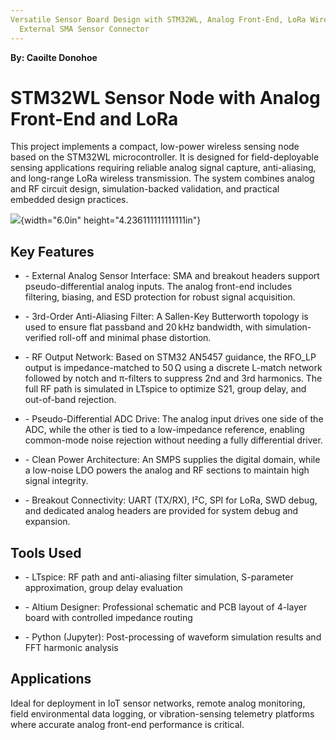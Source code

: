 ```yaml
---
Versatile Sensor Board Design with STM32WL, Analog Front-End, LoRa Wireless, and
  External SMA Sensor Connector
---
```


**By: Caoilte Donohoe**

# STM32WL Sensor Node with Analog Front-End and LoRa

This project implements a compact, low-power wireless sensing node based
on the STM32WL microcontroller. It is designed for field-deployable
sensing applications requiring reliable analog signal capture,
anti-aliasing, and long-range LoRa wireless transmission. The system
combines analog and RF circuit design, simulation-backed validation, and
practical embedded design practices.

![](media/image1.jpg){width="6.0in" height="4.236111111111111in"}

## Key Features

-   \- External Analog Sensor Interface: SMA and breakout headers
    support pseudo-differential analog inputs. The analog front-end
    includes filtering, biasing, and ESD protection for robust signal
    acquisition.

-   \- 3rd-Order Anti-Aliasing Filter: A Sallen-Key Butterworth topology
    is used to ensure flat passband and 20 kHz bandwidth, with
    simulation-verified roll-off and minimal phase distortion.

-   \- RF Output Network: Based on STM32 AN5457 guidance, the RFO_LP
    output is impedance-matched to 50 Ω using a discrete L-match network
    followed by notch and π-filters to suppress 2nd and 3rd harmonics.
    The full RF path is simulated in LTspice to optimize S21, group
    delay, and out-of-band rejection.

-   \- Pseudo-Differential ADC Drive: The analog input drives one side
    of the ADC, while the other is tied to a low-impedance reference,
    enabling common-mode noise rejection without needing a fully
    differential driver.

-   \- Clean Power Architecture: An SMPS supplies the digital domain,
    while a low-noise LDO powers the analog and RF sections to maintain
    high signal integrity.

-   \- Breakout Connectivity: UART (TX/RX), I²C, SPI for LoRa, SWD
    debug, and dedicated analog headers are provided for system debug
    and expansion.

## Tools Used

-   \- LTspice: RF path and anti-aliasing filter simulation, S-parameter
    approximation, group delay evaluation

-   \- Altium Designer: Professional schematic and PCB layout of 4-layer
    board with controlled impedance routing

-   \- Python (Jupyter): Post-processing of waveform simulation results
    and FFT harmonic analysis

## Applications

Ideal for deployment in IoT sensor networks, remote analog monitoring,
field environmental data logging, or vibration-sensing telemetry
platforms where accurate analog front-end performance is critical.
